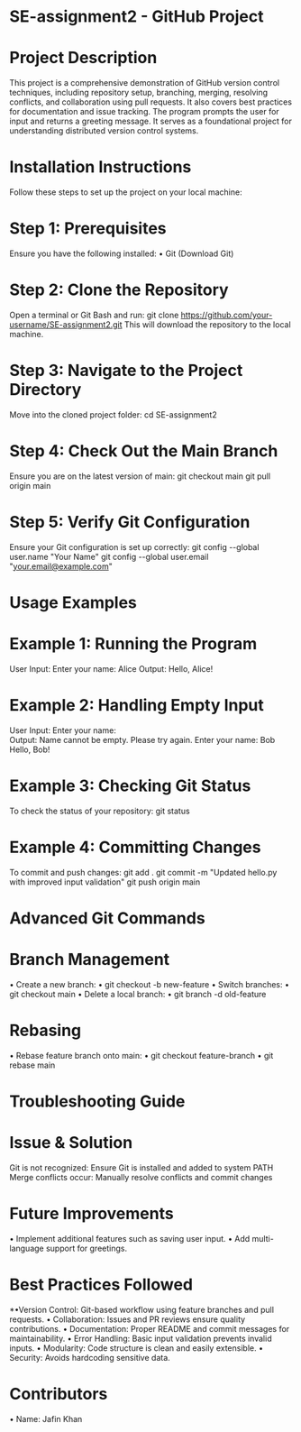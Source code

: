 # SE-assignment2 - GitHub Project
# Project Description
This project is a comprehensive demonstration of GitHub version control techniques, including repository setup, branching, merging, resolving conflicts, and collaboration using pull requests. It also covers best practices for documentation and issue tracking. The program prompts the user for input and returns a greeting message. It serves as a foundational project for understanding distributed version control systems.
# Installation Instructions
Follow these steps to set up the project on your local machine:
# Step 1: Prerequisites
Ensure you have the following installed:
•	Git (Download Git)
# Step 2: Clone the Repository
Open a terminal or Git Bash and run:
 git clone https://github.com/your-username/SE-assignment2.git
This will download the repository to the local machine.
# Step 3: Navigate to the Project Directory
Move into the cloned project folder:
cd SE-assignment2
# Step 4: Check Out the Main Branch
Ensure you are on the latest version of main:
git checkout main
git pull origin main

# Step 5: Verify Git Configuration 
Ensure your Git configuration is set up correctly:
git config --global user.name "Your Name"
git config --global user.email "your.email@example.com"

# Usage Examples
# Example 1: Running the Program

User Input:
Enter your name: Alice
Output:
Hello, Alice!

# Example 2: Handling Empty Input

User Input:
Enter your name:   
Output:
Name cannot be empty. Please try again.
Enter your name: Bob
Hello, Bob!

# Example 3: Checking Git Status
To check the status of your repository:
git status

# Example 4: Committing Changes
To commit and push changes:
git add .
git commit -m "Updated hello.py with improved input validation"
git push origin main

# Advanced Git Commands

# Branch Management
•	Create a new branch: 
•	git checkout -b new-feature
•	Switch branches: 
•	git checkout main
•	Delete a local branch: 
•	git branch -d old-feature

# Rebasing
•	Rebase feature branch onto main: 
•	git checkout feature-branch
•	git rebase main

# Troubleshooting Guide
# Issue & Solution
Git is not recognized:	Ensure Git is installed and added to system PATH
Merge conflicts occur:	Manually resolve conflicts and commit changes

# Future Improvements
•	Implement additional features such as saving user input.
•	Add multi-language support for greetings.

# Best Practices Followed
*•Version Control: Git-based workflow using feature branches and pull requests.
•	Collaboration: Issues and PR reviews ensure quality contributions.
•	Documentation: Proper README and commit messages for maintainability.
•	Error Handling: Basic input validation prevents invalid inputs.
•	Modularity: Code structure is clean and easily extensible.
•	Security: Avoids hardcoding sensitive data.

# Contributors
•	Name: Jafin Khan



